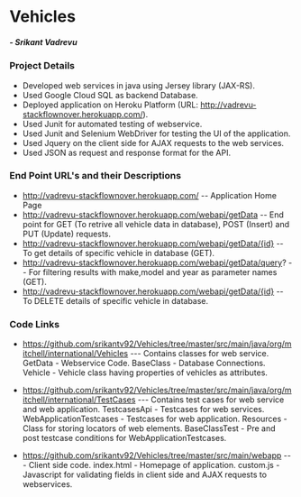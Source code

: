 # Vehicles
##### - Srikant Vadrevu

### Project Details

 - Developed web services in java using Jersey library (JAX-RS).
 - Used Google Cloud SQL as backend Database.
 - Deployed application on Heroku Platform (URL: http://vadrevu-stackflownover.herokuapp.com/).
 - Used Junit for automated testing of webservice.
 - Used Junit and Selenium WebDriver for testing the UI of the application.
 - Used Jquery on the client side for AJAX requests to the web services.
 - Used JSON as request and response format for the API.

### End Point URL's and their Descriptions

 - http://vadrevu-stackflownover.herokuapp.com/ -- Application Home Page
 - http://vadrevu-stackflownover.herokuapp.com/webapi/getData -- End point for GET (To retrive all vehicle data in database), POST (Insert) and PUT (Update) requests.
 - http://vadrevu-stackflownover.herokuapp.com/webapi/getData/{id} -- To get details of specific vehicle in database (GET).
 - http://vadrevu-stackflownover.herokuapp.com/webapi/getData/query? -- For filtering results with make,model and year as parameter names (GET).
 - http://vadrevu-stackflownover.herokuapp.com/webapi/getData/{id} -- To DELETE details of specific vehicle in database. 
 
 
### Code Links

- https://github.com/srikantv92/Vehicles/tree/master/src/main/java/org/mitchell/international/Vehicles --- Contains classes for web service.
  GetData - Webservice Code.
  BaseClass - Database Connections.
  Vehicle - Vehicle class having properties of vehicles as attributes.
  
- https://github.com/srikantv92/Vehicles/tree/master/src/main/java/org/mitchell/international/TestCases --- Contains test cases for web service and web application.
  TestcasesApi - Testcases for web services.
  WebApplicationTestcases - Testcases for web application.
  Resources - Class for storing locators of web elements.
  BaseClassTest - Pre and post testcase conditions for WebApplicationTestcases.
  
- https://github.com/srikantv92/Vehicles/tree/master/src/main/webapp --- Client side code.
  index.html - Homepage of application.
  custom.js - Javascript for validating fields in client side and AJAX requests to webservices.
 
